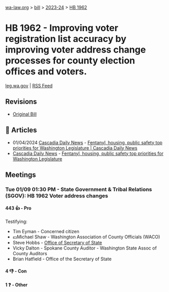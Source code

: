 [wa-law.org](/) > [bill](/bill/) > [2023-24](/bill/2023-24/) > [HB 1962](/bill/2023-24/hb/1962/)

# HB 1962 - Improving voter registration list accuracy by improving voter address change processes for county election offices and voters.
[leg.wa.gov](https://app.leg.wa.gov/billsummary?BillNumber=1962&Year=2023&Initiative=false) | [RSS Feed](./rss.xml)

## Revisions
* [Original Bill](1/)

## 📰 Articles
* 01/04/2024 [Cascadia Daily News](/org/cascadia_daily_news/) - [Fentanyl, housing, public safety top priorities for Washington Legislature | Cascadia Daily News](https://www.cascadiadaily.com/2024/jan/04/fentanyl-housing-public-safety-top-priorities-in-2024-legislative-session/#:~:text=House%20Bill%201962)
* [Cascadia Daily News](/org/cascadia_daily_news/) - [Fentanyl, housing, public safety top priorities for Washington Legislature](https://cascadiadaily.com/news/2024/jan/04/fentanyl-housing-public-safety-top-priorities-in-2024-legislative-session/#:~:text=House%20Bill%201962)

## Meetings
### Tue 01/09 01:30 PM - State Government & Tribal Relations (SGOV): HB 1962 Voter address changes
#### 443 👍 - Pro
Testifying:
* Tim Eyman - Concerned citizen
* 💵Michael Shaw - Washington Association of County Officials (WACO)
* Steve Hobbs - [Office of Secretary of State](/org/office_of_secretary_of_state/)
* Vicky Dalton - Spokane County Auditor - Washington State Assoc of County Auditors
* Brian Hatfield - Office of the Secretary of State

#### 4 👎 - Con

#### 1 ❓ - Other
